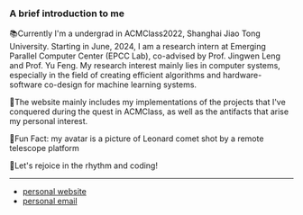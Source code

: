 ### A brief introduction to me

📚Currently I'm a undergrad in ACMClass2022, Shanghai Jiao Tong University. Starting in June, 2024, I am a research intern at Emerging Parallel Computer Center (EPCC Lab), co-advised by Prof. Jingwen Leng and Prof. Yu Feng. My research interest mainly lies in computer systems, especially in the field of creating efficient algorithms and hardware-software co-design for machine learning systems.

🌊The website mainly includes my implementations of the projects that I've conquered during the quest in ACMClass, as well as the antifacts that arise my personal interest.

🔭Fun Fact: my avatar is a picture of Leonard comet shot by a remote telescope platform

👋Let's rejoice in the rhythm and coding!

----

- [personal website](https://radioheading.github.io)
- [personal email](leashingyoung@gmail.com)
